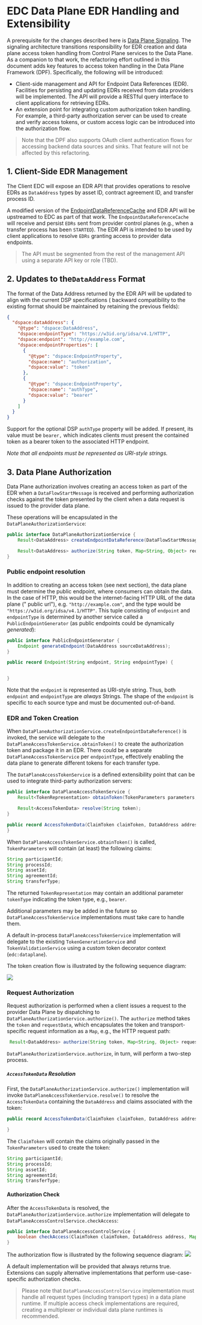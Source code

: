 # EDC Data Plane EDR Handling and Extensibility

A prerequisite for the changes described here
is [Data Plane Signaling](data-plane-signaling.md).
The signaling architecture transitions responsibility for EDR creation and data plane access token handling from Control
Plane services to the Data Plane. As a companion to that work, the refactoring effort outlined in this document adds key
features to access token handling in the Data Plane Framework (DPF). Specifically, the following will be introduced:

- Client-side management and API for Endpoint Data References (EDR). Facilities for persisting and updating EDRs
  received from data providers will be implemented. The API will provide a RESTful query interface to client
  applications for retrieving EDRs.
- An extension point for integrating custom authorization token handling. For example, a third-party authorization
  server can be used to create and verify access tokens, or custom access logic can be introduced into the authorization
  flow.

> Note that the DPF also supports OAuth client authentication flows for accessing backend data sources and sinks. That
> feature will not be affected by this refactoring.

## 1. Client-Side EDR Management

The Client EDC will expose an EDR API that provides operations to resolve EDRs as `DataAddress` types by asset ID,
contract agreement ID, and transfer process ID.

A modified version of
the [EndpointDataReferenceCache‎](spi/edr-spi/src/main/java/org/eclipse/tractusx/edc/edr/spi/store/EndpointDataReferenceCache.java)
and EDR API will be upstreamed to EDC as part of that work. The `EndpointDataReferenceCache` will receive and
persist `EDRs` sent from provider control planes (e.g., when a transfer process has been `STARTED`). The EDR API is
intended to be used by client applications to resolve `EDRs` granting access to provider data endpoints.

> The API must be segmented from the rest of the management API using a separate API key or role (TBD).

## 2. Updates to the`DataAddress` Format

The format of the Data Address returned by the EDR API will be updated to align with the current DSP specifications (
backward compatibility to the existing format should be maintained by retaining the previous fields):

```json
{
  "dspace:dataAddress": {
    "@type": "dspace:DataAddress",
    "dspace:endpointType": "https://w3id.org/idsa/v4.1/HTTP",
    "dspace:endpoint": "http://example.com",
    "dspace:endpointProperties": [
      {
        "@type": "dspace:EndpointProperty",
        "dspace:name": "authorization",
        "dspace:value": "token"
      },
      {
        "@type": "dspace:EndpointProperty",
        "dspace:name": "authType",
        "dspace:value": "bearer"
      }
    ]
  }
}
```

Support for the optional DSP `authType` property will be added. If present, its value must be `bearer,` which indicates
clients must present the contained token as a bearer token to the associated HTTP endpoint.

_Note that all endpoints must be represented as URI-style strings._

## 3. Data Plane Authorization

Data Plane authorization involves creating an access token as part of the EDR when a `DataFlowStartMessage` is received
and performing authorization checks against the token presented by the client when a data request is issued to the
provider data plane.

These operations will be encapsulated in the `DataPlaneAuthorizationService`:

```java
public interface DataPlaneAuthorizationService {
    Result<DataAddress> createEndpointDataReference(DataFlowStartMessage message);

    Result<DataAddress> authorize(String token, Map<String, Object> requestData);
}
```

### Public endpoint resolution

In addition to creating an access token (see next section), the data plane must determine the public endpoint, where
consumers can obtain the data. In the case of HTTP, this would be the internet-facing HTTP URL of the data plane ("
public url"), e.g. `"http://example.com"`, and the type would be `"https://w3id.org/idsa/v4.1/HTTP"`.
This tuple consisting of `endpoint` and `endpointType` is determined by another service called
a `PublicEndpointGenerator` (as public endpoints could be dynamically _generated_):

```java
public interface PublicEndpointGenerator {
    Endpoint generateEndpoint(DataAddress sourceDataAddress);
}

public record Endpoint(String endpoint, String endpointType) {


}
```

Note that the `endpoint` is represented as URI-style string. Thus, both `endpoint` and `endpointType` are _always_
Strings. The shape of the `endpoint` is specific to each source type and must be documented out-of-band.

### EDR and Token Creation

When `DataPlaneAuthorizationService.createEndpointDataReference()` is invoked, the service will delegate to
the `DataPlaneAccessTokenService.obtainToken()` to create the authorization token and package it in an EDR. There could
be a separate `DataPlaneAccessTokenService` per `endpointType`, effectively enabling the data plane to generate
different tokens for each transfer type.

The `DataPlaneAccessTokenService` is a defined extensibility point that can be used to integrate third-party
authorization servers:

```java
public interface DataPlaneAccessTokenService {
    Result<TokenRepresentation> obtainToken(TokenParameters parameters, DataAddress address);

    Result<AccessTokenData> resolve(String token);
}

public record AccessTokenData(ClaimToken claimToken, DataAddress address) {
}
```

When `DataPlaneAccessTokenService.obtainToken()` is called, `TokenParameters` will contain (at least) the
following claims:

```java 
String participantId;
String processId;
String assetId;
String agreementId;
String transferType;
```

The returned `TokenRepresentation` may contain an additional parameter `tokenType` indicating the token type,
e.g., `bearer`.

Additional parameters may be added in the future so `DataPlaneAccessTokenService` implementations must take care to
handle them.

A default in-process `DataPlaneAccessTokenService` implementation will delegate to the existing `TokenGenerationService`
and `TokenValidationService` using a custom token decorator context (`edc:dataplane`).

The token creation flow is illustrated by the following sequence diagram:

![](./data-plane-signaling_create-token.png)

### Request Authorization

Request authorization is performed when a client issues a request to the provider Data Plane by dispatching
to `DataPlaneAuthorizationService.authorize()`. The `authorize` method takes the `token` and `requestData`, which
encapsulates the token and transport-specific request information as a `Map`, e.g., the HTTP request path:

```java
 Result<DataAddress> authorize(String token, Map<String, Object> requestData);
```

`DataPlaneAuthorizationService.authorize`, in turn, will perform a two-step process.

##### `AccessTokenData` Resolution

First, the `DataPlaneAuthorizationService.authorize()` implementation will
invoke `DataPlaneAccessTokenService.resolve()`
to resolve the `AccessTokenData` containing the `DataAddress` and claims associated with the token:

```java
public record AccessTokenData(ClaimToken claimToken, DataAddress address) {

}
```

The `ClaimToken` will contain the claims originally passed in the `TokenParameters` used to create the token:

```java
String participantId;
String processId;
String assetId;
String agreementId;
String transferType;
```

#### Authorization Check

After the `AccessTokenData` is resolved, the `DataPlaneAuthorizationService.authorize` implementation will delegate
to `DataPlaneAccessControlService.checkAccess`:

```java
public interface DataPlaneAccessControlService {
    boolean checkAccess(ClaimToken claimToken, DataAddress address, Map<String, Object> requestData)
} 
```

The authorization flow is illustrated by the following sequence diagram:
![](data-plane-signaling_authorize.png)

A default implementation will be provided that always returns true. Extensions can supply alternative implementations
that perform use-case-specific authorization checks.

> Please note that `DataPlaneAccessControlService` implementation must handle all request types (including transport
> types) in a data plane runtime. If multiple access check implementations are required, creating a multiplexer or
> individual data plane runtimes is recommended.    


